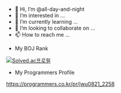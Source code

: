 - 👋 Hi, I’m @all-day-and-night
- 👀 I’m interested in ...
- 🌱 I’m currently learning ...
- 💞️ I’m looking to collaborate on ...
- 📫 How to reach me ...

<!---
all-day-and-night/all-day-and-night is a ✨ special ✨ repository because its `README.md` (this file) appears on your GitHub profile.
You can click the Preview link to take a look at your changes.
--->


- My BOJ Rank

[![Solved.ac프로필](http://mazassumnida.wtf/api/v2/generate_badge?boj=jwug0821)](https://solved.ac/jwug0821)


- My Programmers Profile

https://programmers.co.kr/pr/jwu0821_2258
